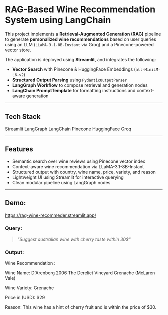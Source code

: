 # RAG-Based Wine Recommendation System using LangChain

This project implements a **Retrieval-Augmented Generation (RAG)** pipeline to generate **personalized wine recommendations** based on user queries using an LLM (`LLaMA-3.1-8B-Instant` via Groq) and a Pinecone-powered vector store.

The application is deployed using **Streamlit**, and integrates the following:
- **Vector Search** with Pinecone & HuggingFace Embeddings (`all-MiniLM-L6-v2`)
- **Structured Output Parsing** using `PydanticOutputParser`
- **LangGraph Workflow** to compose retrieval and generation nodes
- **LangChain PromptTemplate** for formatting instructions and context-aware generation


---

## Tech Stack

Streamlit
LangGraph
LangChain
Pinecone
HuggingFace
Groq

---

## Features

- Semantic search over wine reviews using Pinecone vector index
- Context-aware wine recommendation via LLaMA-3.1-8B-Instant
- Structured output with country, wine name, price, variety, and reason
- Lightweight UI using Streamlit for interactive querying
- Clean modular pipeline using LangGraph nodes

---

## Demo:

https://rag-wine-recommeder.streamlit.app/

### Query:
> _"Suggest australian wine with cherry taste within 30$"_

### Output:

Wine Recommendation :

Wine Name: D'Arenberg 2006 The Derelict Vineyard Grenache (McLaren Vale)

Wine Variety: Grenache

Price in (USD): $29

Reason: This wine has a hint of cherry fruit and is within the price of $30.
